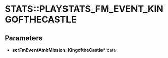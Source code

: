 # STATS::PLAYSTATS_FM_EVENT_KINGOFTHECASTLE

## Parameters
* **scrFmEventAmbMission_KingoftheCastle\*** data